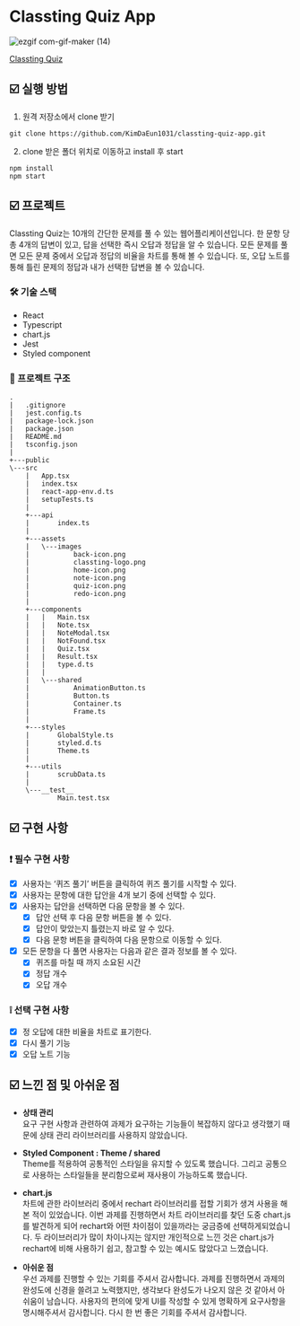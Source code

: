 # Classting Quiz App

![ezgif com-gif-maker (14)](https://user-images.githubusercontent.com/73865700/188409608-87ca46e0-e89a-4b7d-82ba-378b2ae98b62.gif)

[Classting Quiz](https://master--velvety-alfajores-ebd21f.netlify.app/)

## ☑️ 실행 방법
1. 원격 저장소에서 clone 받기
```
git clone https://github.com/KimDaEun1031/classting-quiz-app.git
```

2. clone 받은 폴더 위치로 이동하고 install 후 start
```
npm install
npm start
```

## ☑️ 프로젝트
Classting Quiz는 10개의 간단한 문제를 풀 수 있는 웹어플리케이션입니다. 한 문항 당 총 4개의 답변이 있고, 답을 선택한 즉시 오답과 정답을 알 수 있습니다. 모든 문제를 풀면 모든 문제 중에서 오답과 정답의 비율을 차트를 통해 볼 수 있습니다. 또, 오답 노트를 통해 틀린 문제의 정답과 내가 선택한 답변을 볼 수 있습니다.

### 🛠️ 기술 스택
- React
- Typescript
- chart.js
- Jest
- Styled component

### 📂 프로젝트 구조
```
.
|   .gitignore
|   jest.config.ts
|   package-lock.json
|   package.json
|   README.md
|   tsconfig.json
|   
+---public       
\---src
    |   App.tsx
    |   index.tsx
    |   react-app-env.d.ts
    |   setupTests.ts
    |   
    +---api
    |       index.ts
    |       
    +---assets
    |   \---images
    |           back-icon.png
    |           classting-logo.png
    |           home-icon.png
    |           note-icon.png
    |           quiz-icon.png
    |           redo-icon.png
    |           
    +---components
    |   |   Main.tsx
    |   |   Note.tsx
    |   |   NoteModal.tsx
    |   |   NotFound.tsx
    |   |   Quiz.tsx
    |   |   Result.tsx
    |   |   type.d.ts
    |   |   
    |   \---shared
    |           AnimationButton.ts
    |           Button.ts
    |           Container.ts
    |           Frame.ts
    |           
    +---styles
    |       GlobalStyle.ts
    |       styled.d.ts
    |       Theme.ts
    |       
    +---utils
    |       scrubData.ts
    |       
    \---__test__
            Main.test.tsx
```

## ☑️ 구현 사항
### ❗ 필수 구현 사항
- [x]  사용자는 ‘퀴즈 풀기’ 버튼을 클릭하여 퀴즈 풀기를 시작할 수 있다.
- [x]  사용자는 문항에 대한 답안을 4개 보기 중에 선택할 수 있다.
- [x]  사용자는 답안을 선택하면 다음 문항을 볼 수 있다.
    - [x]  답안 선택 후 다음 문항 버튼을 볼 수 있다.
    - [x]  답안이 맞았는지 틀렸는지 바로 알 수 있다.
    - [x]  다음 문항 버튼을 클릭하여 다음 문항으로 이동할 수 있다.
- [x]  모든 문항을 다 풀면 사용자는 다음과 같은 결과 정보를 볼 수 있다.
    - [x]  퀴즈를 마칠 때 까지 소요된 시간
    - [x]  정답 개수
    - [x]  오답 개수

### ❕ 선택 구현 사항
- [x]  정 오답에 대한 비율을 차트로 표기한다.
- [x]  다시 풀기 기능
- [x]  오답 노트 기능

## ☑️ 느낀 점 및 아쉬운 점
- **상태 관리**  
요구 구현 사항과 관련하여 과제가 요구하는 기능들이 복잡하지 않다고 생각했기 때문에 상태 관리 라이브러리를 사용하지 않았습니다.

- **Styled Component : Theme / shared**  
Theme를 적용하여 공통적인 스타일을 유지할 수 있도록 했습니다. 그리고 공통으로 사용하는 스타일들을 분리함으로써 재사용이 가능하도록 했습니다.

- **chart.js**  
차트에 관한 라이브러리 중에서 rechart 라이브러리를 접할 기회가 생겨 사용을 해본 적이 있었습니다. 이번 과제를 진행하면서 차트 라이브러리를 찾던 도중 chart.js를 발견하게 되어 rechart와 어떤 차이점이 있을까라는 궁금증에 선택하게되었습니다. 두 라이브러리가 많이 차이나지는 않지만 개인적으로 느낀 것은 chart.js가 rechart에 비해 사용하기 쉽고, 참고할 수 있는 예시도 많았다고 느꼈습니다.

- **아쉬운 점**  
우선 과제를 진행할 수 있는 기회를 주셔서 감사합니다. 과제를 진행하면서 과제의 완성도에 신경을 쓸려고 노력했지만, 생각보다 완성도가 나오지 않은 것 같아서 아쉬움이 남습니다. 사용자의 편의에 맞게 UI를 작성할 수 있게 명확하게 요구사항을 명시해주셔서 감사합니다. 다시 한 번 좋은 기회를 주셔서 감사합니다.
